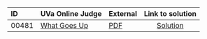 | ID | UVa Online Judge | External | Link to solution |
|:---|:---|:---|:---:|
| 00481 | [What Goes Up](https://onlinejudge.org/index.php?option=com_onlinejudge&Itemid=8&category=651&page=show_problem&problem=422) | [PDF](https://onlinejudge.org/external/4/481.pdf) | [Solution](https%3A//github.com/versenyi98/programming-contests/tree/master/UVa%20Online%20Judge/00481%2520-%2520What%2520Goes%2520Up)|
